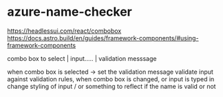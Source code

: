 # azure-name-checker

https://headlessui.com/react/combobox
https://docs.astro.build/en/guides/framework-components/#using-framework-components

combo box to select  | input.....  |
       validation messsage


when combo box is selected -> set the validation message
validate input against validation rules, when combo box is changed, or input is typed in
change styling of input / or something to reflect if the name is valid or not
